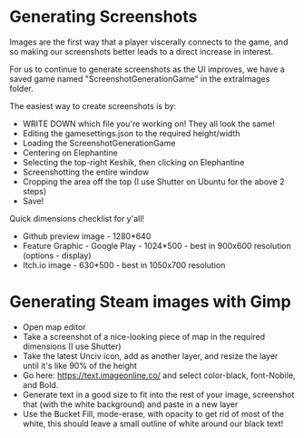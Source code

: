 # Generating Screenshots

Images are the first way that a player viscerally connects to the game,
and so making our screenshots better leads to a direct increase in interest.

For us to continue to generate screenshots as the UI improves, we have a saved game named "ScreenshotGenerationGame" in the extraImages folder.

The easiest way to create screenshots is by:

- WRITE DOWN which file you're working on! They all look the same!
- Editing the gamesettings.json to the required height/width
- Loading the ScreenshotGenerationGame
- Centering on Elephantine
- Selecting the top-right Keshik, then clicking on Elephantine
- Screenshotting the entire window
- Cropping the area off the top (I use Shutter on Ubuntu for the above 2 steps)
- Save!

Quick dimensions checklist for y'all!

- Github preview image - 1280*640
- Feature Graphic - Google Play - 1024*500 - best in 900x600 resolution (options - display)
- Itch.io image - 630*500 - best in 1050x700 resolution

# Generating Steam images with Gimp

- Open map editor
- Take a screenshot of a nice-looking piece of map in the required dimensions (I use Shutter)
- Take the latest Unciv icon, add as another layer, and resize the layer until it's like 90% of the height
- Go here: https://text.imageonline.co/ and select color-black, font-Nobile, and Bold.
- Generate text in a good size to fit into the rest of your image, screenshot that (with the white background) and paste in a new layer
- Use the Bucket Fill, mode-erase, with opacity to get rid of most of the white, this should leave a small outline of white around our black text!
